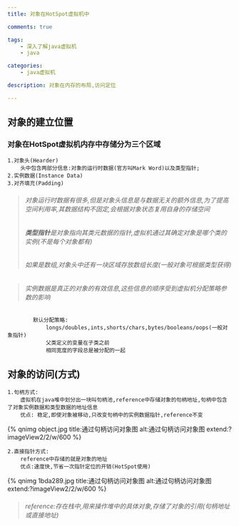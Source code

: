 ```yaml
---
title: 对象在HotSpot虚拟机中

comments: true    

tags: 
    - 深入了解java虚拟机
    - java

categories: 
    - java虚拟机

description: 对象在内存的布局,访问定位

---
```


## 对象的建立位置
### 对象在HotSpot虚拟机内存中存储分为三个区域
    1.对象头(Hearder)
        头中包含两部分信息:对象的运行时数据(官方叫Mark Word)以及类型指针;
    2.实例数据(Instance Data)
    3.对齐填充(Padding)

> ###### 对象运行时数据有很多,但是对象头信息是与数据无关的额外信息,为了提高空间利用率,其数据结构不固定,会根据对象状态复用自身的存储空间
> ###### **类型指针**是对象指向其类元数据的指针,虚拟机通过其确定对象是哪个类的实例(不是每个对象都有)
> ###### 如果是数组,对象头中还有一块区域存放数组长度(一般对象可根据类型获得)

> ###### 实例数据是真正的对象的有效信息,这些信息的顺序受到虚拟机分配策略参数的影响
            默认分配策略: 
                longs/doubles,ints,shorts/chars,bytes/booleans/oops(一般对象指针)
                父类定义的变量在子类之前
                相同宽度的字段总是被分配的一起

<!--more-->

## 对象的访问(方式)
    1.句柄方式:     
        虚拟机在java堆中划分出一块叫句柄池,reference中存储对象的句柄地址,句柄中包含了对象实例数据和类型数据的地址信息
        优点: 稳定,即使对象被移动,只改变句柄中的实例数据指针,reference不变
        
{% qnimg object.jpg title:通过句柄访问对象图 alt:通过句柄访问对象图 extend:?imageView2/2/w/600 %}

    2.直接指针方式:
        reference中存储的就是对象的地址
        优点:速度快,节省一次指针定位的开销(HotSpot使用)
        
{% qnimg 1bda289.jpg title:通过句柄访问对象图 alt:通过句柄访问对象图 extend:?imageView2/2/w/600 %}

    
> ###### reference:存在栈中,用来操作堆中的具体对象,存储了对象的引用(句柄地址或直接地址)
